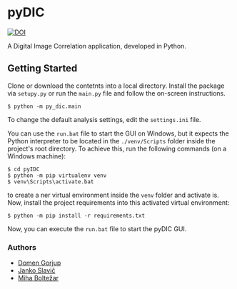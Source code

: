 # pyDIC
[![DOI](https://zenodo.org/badge/64115684.svg)](https://zenodo.org/badge/latestdoi/64115684)

A Digital Image Correlation application, developed in Python.

## Getting Started

Clone or download the contetnts into a local directory. Install the package via `setupy.py` or run the `main.py` file and follow the on-screen instructions. 

```
$ python -m py_dic.main
```

To change the default analysis settings, edit the `settings.ini` file.

You can use the `run.bat` file to start the GUI on Windows, but it expects the Python interpreter to be located in the `./venv/Scripts` folder inside the project's root directory. To achieve this, run the following commands (on a Windows machine):

```
$ cd pyIDC
$ python -m pip virtualenv venv
$ venv\Scripts\activate.bat

```

to create a ner virtual environment inside the `venv` folder and activate is. Now, install the project requirements into this activated virtual environment:

```
$ python -m pip install -r requirements.txt
```

Now, you can execute the `run.bat` file to start the pyDIC GUI.


### Authors

- [Domen Gorjup](http://ladisk.si/?what=incfl&flnm=gorjup.php)
- [Janko Slavič](http://ladisk.si/?what=incfl&flnm=slavic.php)
- [Miha Boltežar](http://ladisk.si/?what=incfl&flnm=boltezar.php)

